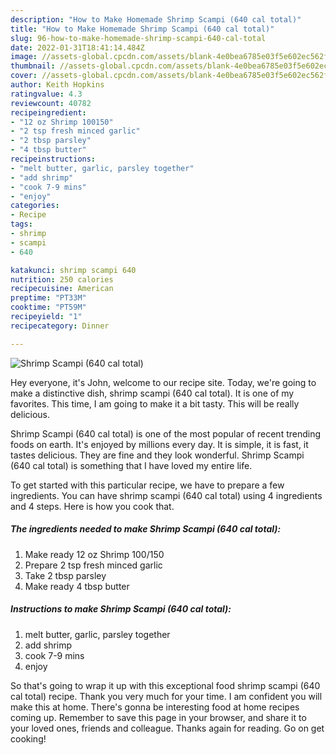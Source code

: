 ```yaml
---
description: "How to Make Homemade Shrimp Scampi (640 cal total)"
title: "How to Make Homemade Shrimp Scampi (640 cal total)"
slug: 96-how-to-make-homemade-shrimp-scampi-640-cal-total
date: 2022-01-31T18:41:14.484Z
image: //assets-global.cpcdn.com/assets/blank-4e0bea6785e03f5e602ec562f230caae08da540cada707380b4fe1bbebba43da.png
thumbnail: //assets-global.cpcdn.com/assets/blank-4e0bea6785e03f5e602ec562f230caae08da540cada707380b4fe1bbebba43da.png
cover: //assets-global.cpcdn.com/assets/blank-4e0bea6785e03f5e602ec562f230caae08da540cada707380b4fe1bbebba43da.png
author: Keith Hopkins
ratingvalue: 4.3
reviewcount: 40782
recipeingredient:
- "12 oz Shrimp 100150"
- "2 tsp fresh minced garlic"
- "2 tbsp parsley"
- "4 tbsp butter"
recipeinstructions:
- "melt butter, garlic, parsley together"
- "add shrimp"
- "cook 7-9 mins"
- "enjoy"
categories:
- Recipe
tags:
- shrimp
- scampi
- 640

katakunci: shrimp scampi 640 
nutrition: 250 calories
recipecuisine: American
preptime: "PT33M"
cooktime: "PT59M"
recipeyield: "1"
recipecategory: Dinner

---
```



![Shrimp Scampi (640 cal total)](//assets-global.cpcdn.com/assets/blank-4e0bea6785e03f5e602ec562f230caae08da540cada707380b4fe1bbebba43da.png)

Hey everyone, it's John, welcome to our recipe site. Today, we're going to make a distinctive dish, shrimp scampi (640 cal total). It is one of my favorites. This time, I am going to make it a bit tasty. This will be really delicious.

Shrimp Scampi (640 cal total) is one of the most popular of recent trending foods on earth. It's enjoyed by millions every day. It is simple, it is fast, it tastes delicious. They are fine and they look wonderful. Shrimp Scampi (640 cal total) is something that I have loved my entire life.




To get started with this particular recipe, we have to prepare a few ingredients. You can have shrimp scampi (640 cal total) using 4 ingredients and 4 steps. Here is how you cook that.

<!--inarticleads1-->

##### The ingredients needed to make Shrimp Scampi (640 cal total):

1. Make ready 12 oz Shrimp 100/150
1. Prepare 2 tsp fresh minced garlic
1. Take 2 tbsp parsley
1. Make ready 4 tbsp butter




<!--inarticleads2-->

##### Instructions to make Shrimp Scampi (640 cal total):

1. melt butter, garlic, parsley together
1. add shrimp
1. cook 7-9 mins
1. enjoy




So that's going to wrap it up with this exceptional food shrimp scampi (640 cal total) recipe. Thank you very much for your time. I am confident you will make this at home. There's gonna be interesting food at home recipes coming up. Remember to save this page in your browser, and share it to your loved ones, friends and colleague. Thanks again for reading. Go on get cooking!
